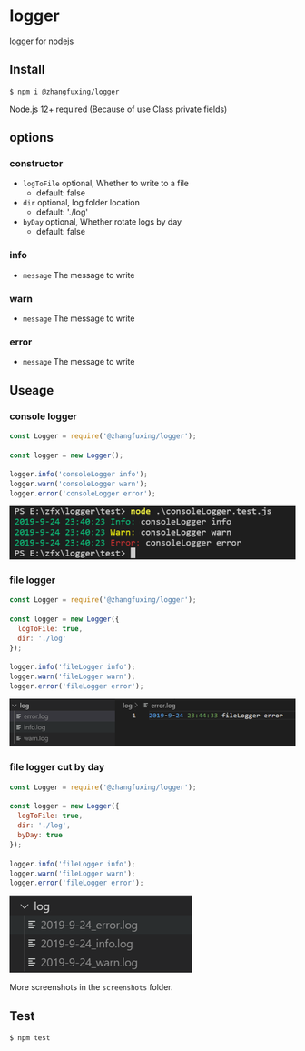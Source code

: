 # logger
logger for nodejs

## Install

```sh
$ npm i @zhangfuxing/logger
```  

Node.js 12+ required (Because of use Class private fields)

## options
### constructor  
* `logToFile` optional, Whether to write to a file
  - default: false
* `dir` optional, log folder location
  - default: './log'
* `byDay` optional, Whether rotate logs by day
  - default: false

### info  
* `message` The message to write  

### warn  
* `message` The message to write  

### error
* `message` The message to write  


## Useage  

### console logger  

```js
const Logger = require('@zhangfuxing/logger');

const logger = new Logger();

logger.info('consoleLogger info');
logger.warn('consoleLogger warn');
logger.error('consoleLogger error');
```  

![consoleLogger](./screenshots/consoleLogger.png)  

### file logger  

```js
const Logger = require('@zhangfuxing/logger');

const logger = new Logger({
  logToFile: true,
  dir: './log'
});

logger.info('fileLogger info');
logger.warn('fileLogger warn');
logger.error('fileLogger error');
```  

![fileLogger](./screenshots/fileLogger.png) 

### file logger cut by day

```js
const Logger = require('@zhangfuxing/logger');

const logger = new Logger({
  logToFile: true,
  dir: './log',
  byDay: true 
});

logger.info('fileLogger info');
logger.warn('fileLogger warn');
logger.error('fileLogger error');
```  

![byDay](./screenshots/fileLogger.byDay.png)  

More screenshots in the `screenshots` folder.

## Test

```sh
$ npm test
```  